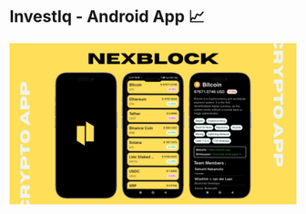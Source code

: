 # InvestIq - Android App 📈

![App Screenshot](https://github.com/shalenMathew/NexBlock-CryptoApp/blob/master/images/crypto_banner.png)
